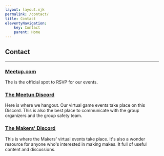 ```yaml
---
layout: layout.njk
permalink: /contact/
title: Contact
eleventyNavigation:
    key: Contact
    parent: Home
---
```


## Contact

***

### [Meetup.com](https://www.meetup.com/story-games-la/)
The is the official spot to RSVP for our events.

### [The Meetup Discord](https://discord.com/invite/qbPzyRYBQv)
Here is where we hangout. Our virtual game events take place on this Discord. This is also the best place to communicate with the group organizers and the group safety team.

### [The Makers' Discord](https://discord.com/invite/NmM5cG65fE)
This is where the Makers' virtual events take place. It's also a wonder resource for anyone who's interested in making makes. It full of useful content and discussions. 
